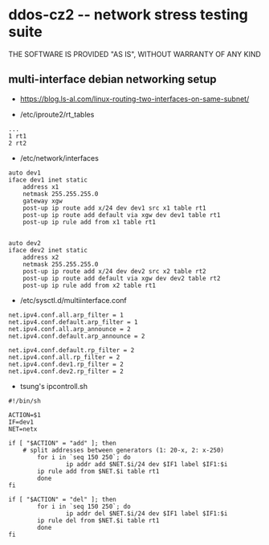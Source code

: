 # ddos-cz2 -- network stress testing suite

THE SOFTWARE IS PROVIDED "AS IS", WITHOUT WARRANTY OF ANY KIND


## multi-interface debian networking setup

* https://blog.ls-al.com/linux-routing-two-interfaces-on-same-subnet/

* /etc/iproute2/rt_tables
```
...
1 rt1
2 rt2
```

* /etc/network/interfaces
```
auto dev1
iface dev1 inet static
	address x1
	netmask 255.255.255.0
	gateway xgw
	post-up ip route add x/24 dev dev1 src x1 table rt1
	post-up ip route add default via xgw dev dev1 table rt1
	post-up ip rule add from x1 table rt1


auto dev2
iface dev2 inet static
	address x2
	netmask 255.255.255.0
	post-up ip route add x/24 dev dev2 src x2 table rt2
	post-up ip route add default via xgw dev dev2 table rt2
	post-up ip rule add from x2 table rt1
```

* /etc/sysctl.d/multiinterface.conf 
```
net.ipv4.conf.all.arp_filter = 1
net.ipv4.conf.default.arp_filter = 1
net.ipv4.conf.all.arp_announce = 2
net.ipv4.conf.default.arp_announce = 2
 
net.ipv4.conf.default.rp_filter = 2
net.ipv4.conf.all.rp_filter = 2
net.ipv4.conf.dev1.rp_filter = 2
net.ipv4.conf.dev2.rp_filter = 2
```

* tsung's ipcontroll.sh

```
#!/bin/sh

ACTION=$1
IF=dev1
NET=netx

if [ "$ACTION" = "add" ]; then
	# split addresses between generators (1: 20-x, 2: x-250)
        for i in `seq 150 250`; do
                ip addr add $NET.$i/24 dev $IF1 label $IF1:$i
		ip rule add from $NET.$i table rt1
        done
fi

if [ "$ACTION" = "del" ]; then
        for i in `seq 150 250`; do
                ip addr del $NET.$i/24 dev $IF1 label $IF1:$i
		ip rule del from $NET.$i table rt1
        done
fi
```

